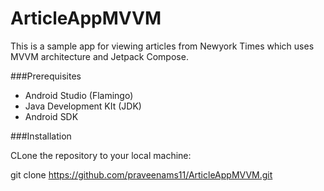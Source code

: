 # ArticleAppMVVM

This is a sample app for viewing articles from Newyork Times which uses MVVM architecture and Jetpack Compose.

###Prerequisites

- Android Studio (Flamingo)
- Java Development KIt (JDK)
- Android SDK

###Installation

CLone the repository to your local machine:

git clone https://github.com/praveenams11/ArticleAppMVVM.git
